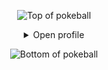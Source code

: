 <div align="center">

  ![Top of pokeball](https://user-images.githubusercontent.com/44261381/209363264-ac854d3c-2cc2-44c4-928e-8a08d1013f46.png)

  <details>
    <summary>Open profile</summary>
    <br>
<div>
  <div align=center>
      <img height="200" alt="Avatar photo of KK10" src="https://github.com/10kartik/10kartik/assets/99239411/21742f3f-d9a7-4a53-8530-7d20d51e03a9" alt="Avatar photo of KK10">
  </div>
  <div align=center>
      <a href="https://git.io/typing-svg"><img src="https://readme-typing-svg.demolab.com/?font=VT323&size=35&duration=3500&pause=300&color=6A0572&center=true&vCenter=true&width=500&lines=Hey%2C+I+am+Aravindh;Welcome+to+My+GitHub+Profile;👀 I’m+interested+in+Front-End;I+am+currently+learning;AWS+Solution+Architect+Professional;Joke+on+UI+developers;Why+do+UI+Developers+hate+nature;Too+many+bugs." alt="Typing SVG" /></a>
  </div>
</div>


  </details>

  ![Bottom of pokeball](https://user-images.githubusercontent.com/44261381/209363271-905d2a5e-8a18-44c0-a450-45dddd4d5036.png)

</div>

<!---
Aravindh-Efundzz/Aravindh-Efundzz is a ✨ special ✨ repository because its `README.md` (this file) appears on your GitHub profile.
You can click the Preview link to take a look at your changes.
--->
